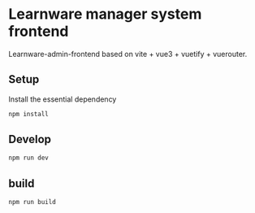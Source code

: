 # Learnware manager system frontend

Learnware-admin-frontend based on vite + vue3 + vuetify + vuerouter.

## Setup

Install the essential dependency

```bash
npm install
```

## Develop

```bash
npm run dev
```

## build

```bash
npm run build
```
